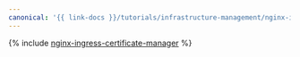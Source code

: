 ```yaml
---
canonical: '{{ link-docs }}/tutorials/infrastructure-management/nginx-ingress-certificate-manager'
---
```


{% include [nginx-ingress-certificate-manager](../../_tutorials/containers/nginx-ingress-certificate-manager.md) %}